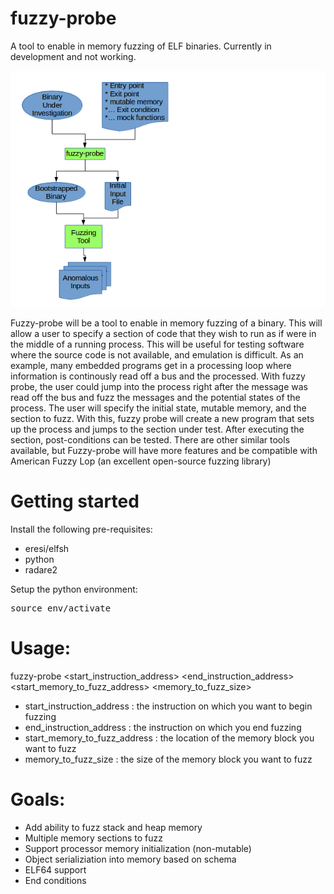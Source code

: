 # fuzzy-probe
A tool to enable in memory fuzzing of ELF binaries.  Currently in development and not working.

![fuzzy-probe](/images/fuzzy-probe.png?raw=true)

Fuzzy-probe will be a tool to enable in memory fuzzing of a binary.  This will allow a user to specify a section of code that they wish to run as if were in the middle of a running process.  This will be useful for testing software where the source code is not available, and emulation is difficult. As an example, many embedded programs get in a processing loop where information is continously read off a bus and the processed.  With fuzzy probe, the user could jump into the process right after the message was read off the bus and fuzz the messages and the potential states of the process. The user will specify the initial state, mutable memory, and the section to fuzz.  With this, fuzzy probe will create a new program that sets up  the process and jumps to the section under test.  After executing the section, post-conditions can be tested.  There are other similar tools available, but Fuzzy-probe will have more features and be compatible with American Fuzzy Lop (an excellent open-source fuzzing library)


# Getting started

Install the following pre-requisites:

* eresi/elfsh
* python
* radare2

Setup the python environment:

<pre>source env/activate</pre>

# Usage:

fuzzy-probe <binary> <start_instruction_address> <end_instruction_address> <start_memory_to_fuzz_address> <memory_to_fuzz_size>

* start_instruction_address : the instruction on which you want to begin fuzzing
* end_instruction_address : the instruction on which you end fuzzing
* start_memory_to_fuzz_address : the location of the memory block you want to fuzz
* memory_to_fuzz_size : the size of the memory block you want to fuzz

# Goals:

* Add ability to fuzz stack and heap memory
* Multiple memory sections to fuzz
* Support processor memory initialization (non-mutable)
* Object serializiation into memory based on schema
* ELF64 support
* End conditions
